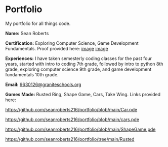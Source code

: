 # Portfolio

My portfolio for all things code.

**Name:** Sean Roberts

**Certification:** Exploring Computer Science, Game Development Fundamentals. Proof provided here: [image](https://github.com/seanroberts216/portfolio/blob/main/Sean%20T%20Roberts_Exploring%20Computer%20Science_12072023.pdf) [image](https://github.com/seanroberts216/portfolio/blob/main/Sean%20T%20Roberts_Game%20Development%20Fundamentals_12162024.pdf)

**Experiences:** I have taken semesterly coding classes for the past four years, started with intro to coding 7th grade, followed by intro to python 8th grade, exploring computer science 9th grade, and game development fundamentals 10th grade.

**Email:** 9630126@graniteschools.org

**Games Made:** Rusted Ring, Shape Game, Cars, Take Wing. Links provided here:

[](https://github.com/seanroberts216/portfolio/blob/main/TakeWing.pde)

https://github.com/seanroberts216/portfolio/blob/main/Car.pde

https://github.com/seanroberts216/portfolio/blob/main/cars.pde

https://github.com/seanroberts216/portfolio/blob/main/ShapeGame.pde

https://github.com/seanroberts216/portfolio/tree/main/Rusted
